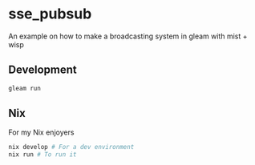 # sse_pubsub
An example on how to make a broadcasting system in gleam with mist + wisp

## Development
```sh
gleam run
```

## Nix
For my Nix enjoyers
```sh
nix develop # For a dev environment
nix run # To run it
```
